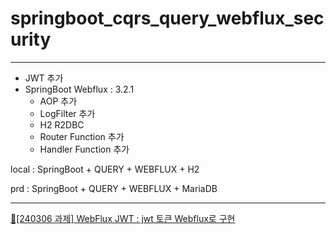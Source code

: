 # springboot_cqrs_query_webflux_security

***

- JWT 추가
- SpringBoot Webflux : 3.2.1
  - AOP 추가
  - LogFilter 추가
  - H2 R2DBC
  - Router Function 추가
  - Handler Function 추가

local : SpringBoot +  QUERY + WEBFLUX + H2 

prd : SpringBoot +  QUERY + WEBFLUX + MariaDB

***

[📝[240306 과제] WebFlux JWT : jwt 토큰 Webflux로 구현](https://www.notion.so/heewon00/240229-SpringBoot2-a2dc306a05d54617934951590d7ed8e9?pvs=4#8b92b0b6a2a04aeda3350a92b5348a0a)  
